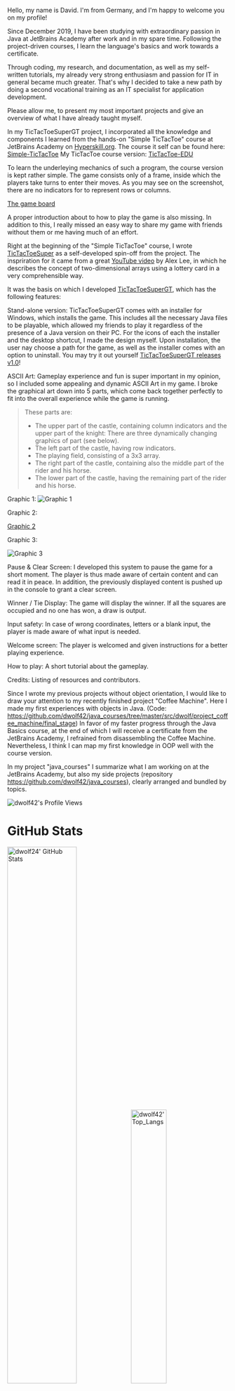 Hello, my name is David.
I'm from Germany, and I'm happy to welcome you on my profile!

Since December 2019, I have been studying with extraordinary passion in Java at JetBrains Academy after work and in my spare time. Following the project-driven courses, I learn the language's basics and work towards a certificate.

Through coding, my research, and documentation, as well as my self-written tutorials, my already very strong enthusiasm and passion for IT in general became much greater. That's why I decided to take a new path by doing a second vocational training as an IT specialist for application development.

Please allow me, to present my most important projects and give an overview of what I have already taught myself.

In my TicTacToeSuperGT project, I incorporated all the knowledge and components I learned from the hands-on "Simple TicTacToe" course at JetBrains Academy on [Hyperskill.org](https://www.hyperskill.org).
The course it self can be found here: [Simple-TicTacToe](https://hyperskill.org/projects/48?track=8)
My TicTacToe course version: [TicTacToe-EDU](https://github.com/dwolf42/TicTacToe-EDU/blob/88e3d23e624d2027ddb79b41025ae3a9e0b96351/Simple%20Tic-Tac-Toe/task/src/tictactoe/Main.java)

To learn the underleying mechanics of such a program, the course version is kept rather simple. The game consists only of a frame, inside which the players take turns to enter their moves.
As you may see on the screenshot, there are no indicators for to represent rows or columns.

[The game board](https://imgur.com/edaoIQa)

A proper introduction about to how to play the game is also missing. In addition to this, I really missed an easy way to share my game with friends without them or me having much of an effort.

Right at the beginning of the "Simple TicTacToe" course, I wrote [TicTacToeSuper](https://github.com/dwolf42/TicTacToeSuper) as a self-developed spin-off from the project. The inspriration for it came from a great [YouTube video](https://youtu.be/L3-q2GxAqZA) by Alex Lee, in which he describes the concept of two-dimensional arrays using a lottery card in a very comprehensible way.

It was the basis on which I developed [TicTacToeSuperGT](https://github.com/dwolf42/TicTacToeSuperGT), which has the following features:

Stand-alone version:
TicTacToeSuperGT comes with an installer for Windows, which installs the game. This includes all the necessary Java files to be playable, which allowed my friends to play it regardless of the presence of a Java version on their PC. For the icons of each the installer and the desktop shortcut, I made the design myself. Upon installation, the user nay choose a path for the game, as well as the installer comes with an option to uninstall.
You may try it out yourself [TicTacToeSuperGT releases v1.0](https://github.com/dwolf42/TicTacToeSuperGT/releases/tag/v1.0)!

ASCII Art:
Gameplay experience and fun is super important in my opinion, so I included some appealing and dynamic ASCII Art in my game.
I broke the graphical art down into 5 parts, which come back together perfectly to fit into the overall experience while the game is running. 
> These parts are:
> - The upper part of the castle, containing column indicators and the upper part of the knight: There are three dynamically changing graphics of part (see below).
> - The left part of the castle, having row indicators.
> - The playing field, consisting of a 3x3 array.
> - The right part of the castle, containing also the middle part of the rider and his horse.
> - The lower part of the castle, having the remaining part of the rider and his horse.


Graphic 1: 
![Graphic 1](https://drive.google.com/uc?export=view&id=1pjfeMVAs9_5CAdclW10hbauUAS757tQj)


Graphic 2:

[Graphic 2](https://drive.google.com/uc?export=view&id=1oHmZBRlDuGETdYK3qSgV9DXZTHJGcXVT) 


Graphic 3:

![Graphic 3](https://drive.google.com/uc?export=view&id=1BxgGwkqVYsSGEqm3yGMp24klrnTv1m9W)


Pause & Clear Screen:
I developed this system to pause the game for a short moment. The player is thus made aware of certain content and can read it in peace. In addition, the previously displayed content is pushed up in the console to grant a clear screen.

Winner / Tie Display:
The game will display the winner. If all the squares are occupied and no one has won, a draw is output.

Input safety:
In case of wrong coordinates, letters or a blank input, the player is made aware of what input is needed.

Welcome screen:
The player is welcomed and given instructions for a better playing experience.

How to play:
A short tutorial about the gameplay.

Credits:
Listing of resources and contributors.

Since I wrote my previous projects without object orientation, I would like to draw your attention to my recently finished project "Coffee Machine". Here I made my first experiences with objects in Java. (Code: https://github.com/dwolf42/java_courses/tree/master/src/dwolf/project_coffee_machine/final_stage)
In favor of my faster progress through the Java Basics course, at the end of which I will receive a certificate from the JetBrains Academy, I refrained from disassembling the Coffee Machine.
Nevertheless, I think I can map my first knowledge in OOP well with the course version.

In my project "java_courses" I summarize what I am working on at the JetBrains Academy, but also my side projects (repository https://github.com/dwolf42/java_courses), clearly arranged and bundled by topics.

![dwolf42's Profile Views](https://komarev.com/ghpvc/?username=dwolf42&color=cb2790&style=plastic&label=Viewers:)

# GitHub Stats

<img alt="dwolf24' GitHub Stats" width="56%" src="https://github-readme-stats.vercel.app/api?username=dwolf42&hide_title=false&theme=synthwave&show_icons=true&count_private=true&hide_border=true"><img alt="dwolf42' Top_Langs" src="https://github-readme-stats.vercel.app/api/top-langs/?username=dwolf42&layout=default&hide=html,javascript,css,kotlin&theme=synthwave&hide_border=true" width="40%">

